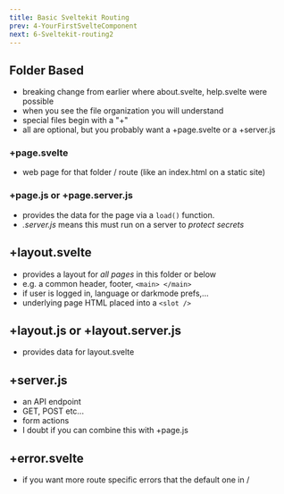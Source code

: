 ```yaml
---
title: Basic Sveltekit Routing
prev: 4-YourFirstSvelteComponent
next: 6-Sveltekit-routing2
---
```


## Folder Based

 - breaking change from earlier where about.svelte, help.svelte were possible
 - when you see the file organization you will understand
 - special files begin with a "+"
 - all are optional, but you probably want a +page.svelte or a +server.js

### +page.svelte

 - web page for that folder / route (like an index.html on a static site)

### +page.js or +page.server.js

 - provides the data for the page via a `load()` function.
 - _.server.js_ means this must run on a server to _protect secrets_

## +layout.svelte

 - provides a layout for _all pages_ in this folder or below
 - e.g. a common header, footer, `<main> </main>`
 - if user is logged in, language or darkmode prefs,...
 - underlying page HTML placed into a `<slot />`

## +layout.js or +layout.server.js

 - provides data for layout.svelte

## +server.js

 - an API endpoint
 - GET, POST etc...
 - form actions
 - I doubt if you can combine this with +page.js

## +error.svelte

 - if you want more route specific errors that the default one in /



